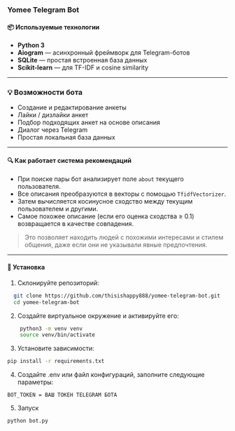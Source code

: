### **Yomee Telegram Bot**


#### 📦 Используемые технологии

- **Python 3**
- **Aiogram** — асинхронный фреймворк для Telegram-ботов
- **SQLite** — простая встроенная база данных
- **Scikit-learn** — для TF-IDF и cosine similarity

---

### 💡 Возможности бота

- Создание и редактирование анкеты
- Лайки / дизлайки анкет
- Подбор подходящих анкет на основе описания
- Диалог через Telegram
- Простая локальная база данных

---

#### 🔍 Как работает система рекомендаций

- При поиске пары бот анализирует поле `about` текущего пользователя.
- Все описания преобразуются в векторы с помощью `TfidfVectorizer`.
- Затем вычисляется косинусное сходство между текущим пользователем и другими.
- Самое похожее описание (если его оценка сходства ≥ 0.1) возвращается в качестве совпадения.

> Это позволяет находить людей с похожими интересами и стилем общения, даже если они не указывали явные предпочтения.

---

#### 🔧 Установка

1. Склонируйте репозиторий:
 ```bash
   git clone https://github.com/thisishappy888/yomee-telegram-bot.git
   cd yomee-telegram-bot
 ```

2. Создайте виртуальное окружение и активируйте его:
```bash
    python3 -m venv venv
    source venv/bin/activate
   ```

3. Установите зависимости:
```bash
pip install -r requirements.txt
```

4. Создайте .env или файл конфигураций, заполните следующие параметры:
```env
BOT_TOKEN = ВАШ ТОКЕН TELEGRAM БОТА
```

5. Запуск
```bash
python bot.py
```

   
